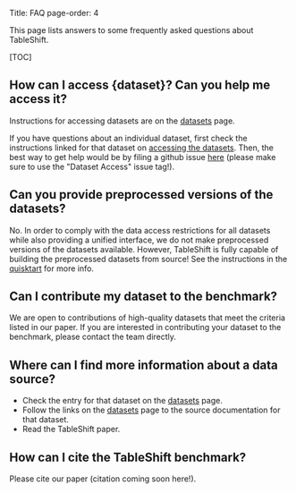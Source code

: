 Title: FAQ
page-order: 4

This page lists answers to some frequently asked questions about TableShift.

[TOC]

## How can I access {dataset}? Can you help me access it?

Instructions for accessing datasets are on the [datasets]({static}/datasets.html) page.

If you have questions about an individual dataset, first check the instructions linked for that dataset on [accessing the datasets]({static}/datasets.html#accessing-the-datasets). Then, the best way to get help would be by filing a github issue [here](https://github.com/mlfoundations/tableshift/issues) (please make sure to use the "Dataset Access" issue tag!).

## Can you provide preprocessed versions of the datasets?

No. In order to comply with the data access restrictions for all datasets while also providing a unified interface, we do not make preprocessed versions of the datasets available. However, TableShift is fully capable of building the preprocessed datasets from source! See the instructions in the [quisktart]({static}/quickstart.html) for more info.

## Can I contribute my dataset to the benchmark?

We are open to contributions of high-quality datasets that meet the criteria listed in our paper. If you are interested in contributing your dataset to the benchmark, please contact the team directly.

## Where can I find more information about a data source?

* Check the entry for that dataset on the [datasets]({static}/datasets.html) page.
* Follow the links on the [datasets]({static}/datasets.html) page to the source documentation for that dataset.
* Read the TableShift paper.

## How can I cite the TableShift benchmark?

Please cite our paper (citation coming soon here!).